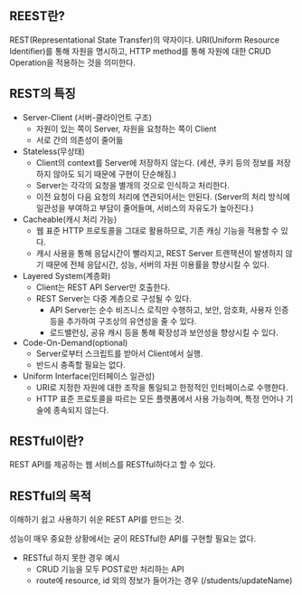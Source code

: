 ## REEST란?

REST(Representational State Transfer)의 약자이다. URI(Uniform Resource Identifier)를 통해 자원을 명시하고, HTTP method를 통해 자원에 대한 CRUD Operation을 적용하는 것을 의미한다.

## REST의 특징

- Server-Client (서버-클라이언트 구조)
    - 자원이 있는 쪽이 Server, 자원을 요청하는 쪽이 Client
    - 서로 간의 의존성이 줄어듦
- Stateless(무상태)
    - Client의 context를 Server에 저장하지 않는다. (세션, 쿠키 등의 정보를 저장하지 않아도 되기 때문에 구현이 단순해짐.)
    - Server는 각각의 요청을 별개의 것으로 인식하고 처리한다.
    - 이전 요청이 다음 요청의 처리에 연관되어서는 안된다. (Server의 처리 방식에 일관성을 부여하고 부담이 줄어들며, 서비스의 자유도가 높아진다.)
- Cacheable(캐시 처리 가능)
    - 웹 표준 HTTP 프로토콜을 그대로 활용하므로, 기존 캐싱 기능을 적용할 수 있다.
    - 캐시 사용을 통해 응답시간이 빨라지고, REST Server 트랜잭션이 발생하지 않기 때문에 전체 응답시간, 성능, 서버의 자원 이용률을 향상시킬 수 있다.
- Layered System(계층화)
    - Client는 REST API Server만 호출한다.
    - REST Server는 다중 계층으로 구성될 수 있다.
        - API Server는 순수 비즈니스 로직만 수행하고, 보안, 암호화, 사용자 인증 등을 추가하여 구조상의 유연성을 줄 수 있다.
        - 로드밸런싱, 공유 캐시 등을 통해 확장성과 보안성을 향상시킬 수 있다.
- Code-On-Demand(optional)
    - Server로부터 스크립트를 받아서 Client에서 실행.
    - 반드시 충족할 필요는 없다.
- Uniform Interface(인터페이스 일관성)
    - URI로 지정한 자원에 대한 조작을 통일되고 한정적인 인터페이스로 수행한다.
    - HTTP 표준 프로토콜을 따르는 모든 플랫폼에서 사용 가능하며, 특정 언어나 기술에 종속되지 않는다.

## RESTful이란?

REST API를 제공하는 웹 서비스를 RESTful하다고 할 수 있다.

## RESTful의 목적

이해하기 쉽고 사용하기 쉬운 REST API를 만드는 것.

성능이 매우 중요한 상황에서는 굳이 RESTful한 API를 구현할 필요는 없다.

- RESTful 하지 못한 경우 예시
    - CRUD 기능을 모두 POST로만 처리하는 API
    - route에 resource, id 외의 정보가 들어가는 경우 (/students/updateName)

